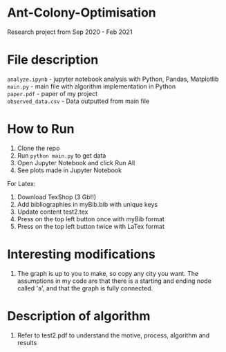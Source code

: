 # Ant-Colony-Optimisation
Research project from Sep 2020 - Feb 2021

# File description
`analyze.ipynb` - jupyter notebook analysis with Python, Pandas, Matplotlib  
`main.py` - main file with algorithm implementation in Python  
`paper.pdf` - paper of my project  
`observed_data.csv` - Data outputted from main file  

# How to Run
1. Clone the repo  
2. Run `python main.py` to get data  
3. Open Jupyter Notebook and click Run All  
4. See plots made in Jupyter Notebook  

For Latex:
1. Download TexShop (3 Gb!!)
2. Add bibliographies in myBib.bib with unique keys
3. Update content test2.tex
4. Press on the top left button once with myBib format
5. Press on the top left button twice with LaTex format


# Interesting modifications
1. The graph is up to you to make, so copy any city you want. The assumptions in my code are that there is a starting and ending node called 'a', and that the graph is fully connected.

# Description of algorithm
1. Refer to test2.pdf to understand the motive, process, algorithm and results
